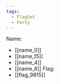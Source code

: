 ```yaml
---
tags:
  - FlagSet
  - Party
---
```

Name:
- [[name_0]]
- [[name_15]]
- [[name_4]]
- [[name_8]]
Flag:
- [[flag_9815]]
